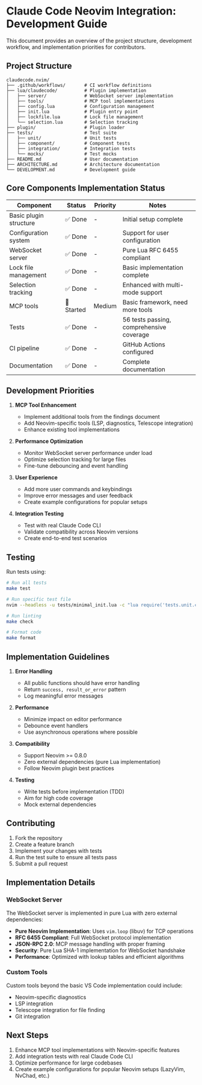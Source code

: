 # Claude Code Neovim Integration: Development Guide

This document provides an overview of the project structure, development workflow, and implementation priorities for contributors.

## Project Structure

```none
claudecode.nvim/
├── .github/workflows/       # CI workflow definitions
├── lua/claudecode/          # Plugin implementation
│   ├── server/              # WebSocket server implementation
│   ├── tools/               # MCP tool implementations
│   ├── config.lua           # Configuration management
│   ├── init.lua             # Plugin entry point
│   ├── lockfile.lua         # Lock file management
│   └── selection.lua        # Selection tracking
├── plugin/                  # Plugin loader
├── tests/                   # Test suite
│   ├── unit/                # Unit tests
│   ├── component/           # Component tests
│   ├── integration/         # Integration tests
│   └── mocks/               # Test mocks
├── README.md                # User documentation
├── ARCHITECTURE.md          # Architecture documentation
└── DEVELOPMENT.md           # Development guide
```

## Core Components Implementation Status

| Component              | Status     | Priority | Notes                                    |
| ---------------------- | ---------- | -------- | ---------------------------------------- |
| Basic plugin structure | ✅ Done    | -        | Initial setup complete                   |
| Configuration system   | ✅ Done    | -        | Support for user configuration           |
| WebSocket server       | ✅ Done    | -        | Pure Lua RFC 6455 compliant              |
| Lock file management   | ✅ Done    | -        | Basic implementation complete            |
| Selection tracking     | ✅ Done    | -        | Enhanced with multi-mode support         |
| MCP tools              | 🚧 Started | Medium   | Basic framework, need more tools         |
| Tests                  | ✅ Done    | -        | 56 tests passing, comprehensive coverage |
| CI pipeline            | ✅ Done    | -        | GitHub Actions configured                |
| Documentation          | ✅ Done    | -        | Complete documentation                   |

## Development Priorities

1. **MCP Tool Enhancement**

   - Implement additional tools from the findings document
   - Add Neovim-specific tools (LSP, diagnostics, Telescope integration)
   - Enhance existing tool implementations

2. **Performance Optimization**

   - Monitor WebSocket server performance under load
   - Optimize selection tracking for large files
   - Fine-tune debouncing and event handling

3. **User Experience**

   - Add more user commands and keybindings
   - Improve error messages and user feedback
   - Create example configurations for popular setups

4. **Integration Testing**
   - Test with real Claude Code CLI
   - Validate compatibility across Neovim versions
   - Create end-to-end test scenarios

## Testing

Run tests using:

```bash
# Run all tests
make test

# Run specific test file
nvim --headless -u tests/minimal_init.lua -c "lua require('tests.unit.config_spec')"

# Run linting
make check

# Format code
make format
```

## Implementation Guidelines

1. **Error Handling**

   - All public functions should have error handling
   - Return `success, result_or_error` pattern
   - Log meaningful error messages

2. **Performance**

   - Minimize impact on editor performance
   - Debounce event handlers
   - Use asynchronous operations where possible

3. **Compatibility**

   - Support Neovim >= 0.8.0
   - Zero external dependencies (pure Lua implementation)
   - Follow Neovim plugin best practices

4. **Testing**
   - Write tests before implementation (TDD)
   - Aim for high code coverage
   - Mock external dependencies

## Contributing

1. Fork the repository
2. Create a feature branch
3. Implement your changes with tests
4. Run the test suite to ensure all tests pass
5. Submit a pull request

## Implementation Details

### WebSocket Server

The WebSocket server is implemented in pure Lua with zero external dependencies:

- **Pure Neovim Implementation**: Uses `vim.loop` (libuv) for TCP operations
- **RFC 6455 Compliant**: Full WebSocket protocol implementation
- **JSON-RPC 2.0**: MCP message handling with proper framing
- **Security**: Pure Lua SHA-1 implementation for WebSocket handshake
- **Performance**: Optimized with lookup tables and efficient algorithms

### Custom Tools

Custom tools beyond the basic VS Code implementation could include:

- Neovim-specific diagnostics
- LSP integration
- Telescope integration for file finding
- Git integration

## Next Steps

1. Enhance MCP tool implementations with Neovim-specific features
2. Add integration tests with real Claude Code CLI
3. Optimize performance for large codebases
4. Create example configurations for popular Neovim setups (LazyVim, NvChad, etc.)

